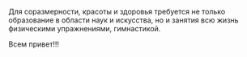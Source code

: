Для соразмерности, красоты и здоровья требуется не только образование в области наук и искусства, но и занятия всю жизнь физическими упражнениями, гим­настикой.

Всем привет!!!
